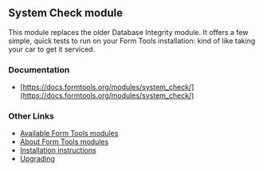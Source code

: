 ## System Check module

This module replaces the older Database Integrity module. It offers a few simple, quick tests to run on your Form Tools 
installation: kind of like taking your car to get it serviced.


### Documentation

- [https://docs.formtools.org/modules/system_check/](https://docs.formtools.org/modules/system_check/)


### Other Links

- [Available Form Tools modules](https://modules.formtools.org/)
- [About Form Tools modules](https://docs.formtools.org/userdoc/modules/) 
- [Installation instructions](https://docs.formtools.org/userdoc/modules/installing/)
- [Upgrading](https://docs.formtools.org/userdoc/modules/upgrading/)
